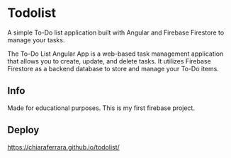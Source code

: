 # Todolist

A simple To-Do list application built with Angular and Firebase Firestore to manage your tasks.

The To-Do List Angular App is a web-based task management application that allows you to create, update, and delete tasks. It utilizes Firebase Firestore as a backend database to store and manage your To-Do items.

## Info
Made for educational purposes. This is my first firebase project.

## Deploy
https://chiaraferrara.github.io/todolist/
